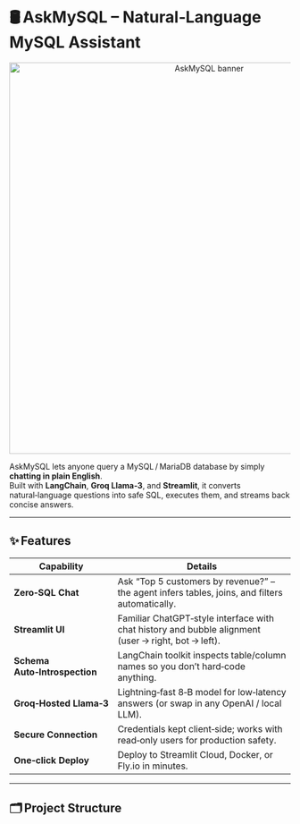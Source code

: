 
# 🛢️ AskMySQL – Natural‑Language MySQL Assistant

<p align="center">
  <img src="docs/banner.png" alt="AskMySQL banner" width="700">
</p>

AskMySQL lets anyone query a MySQL / MariaDB database by simply **chatting in plain English**.  
Built with **LangChain**, **Groq Llama‑3**, and **Streamlit**, it converts natural‑language questions into safe SQL, executes them, and streams back concise answers.

---

## ✨ Features

| Capability | Details |
|------------|---------|
| **Zero‑SQL Chat** | Ask “Top 5 customers by revenue?” – the agent infers tables, joins, and filters automatically. |
| **Streamlit UI** | Familiar ChatGPT‑style interface with chat history and bubble alignment (user → right, bot → left). |
| **Schema Auto‑Introspection** | LangChain toolkit inspects table/column names so you don’t hard‑code anything. |
| **Groq‑Hosted Llama‑3** | Lightning‑fast 8‑B model for low‑latency answers (or swap in any OpenAI / local LLM). |
| **Secure Connection** | Credentials kept client‑side; works with read‑only users for production safety. |
| **One‑click Deploy** | Deploy to Streamlit Cloud, Docker, or Fly.io in minutes. |

---

## 🗂️ Project Structure

